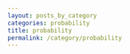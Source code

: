 ```yaml
---
layout: posts_by_category
categories: probability
title: probability
permalink: /category/probability
---
```

